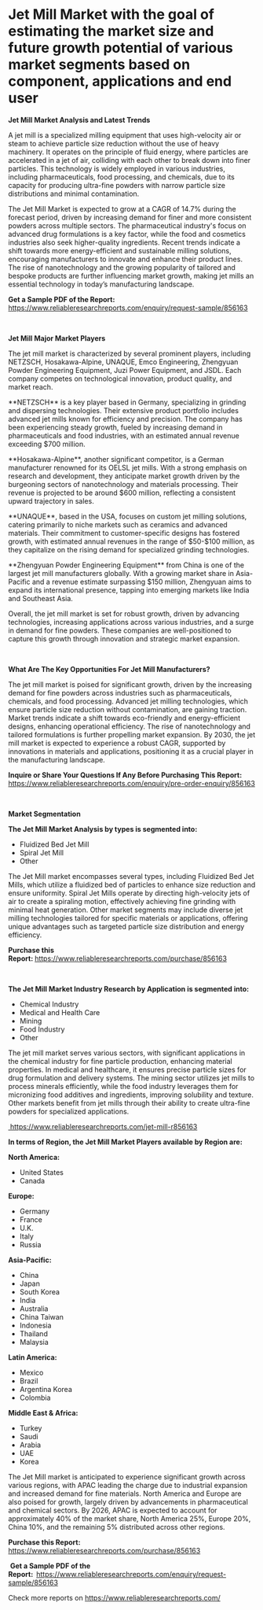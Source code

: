 <p><h1>Jet Mill Market with the goal of estimating the market size and future growth potential of various market segments based on component, applications and end user</h1></p><p><strong>Jet Mill Market Analysis and Latest Trends</strong></p>
<p><p>A jet mill is a specialized milling equipment that uses high-velocity air or steam to achieve particle size reduction without the use of heavy machinery. It operates on the principle of fluid energy, where particles are accelerated in a jet of air, colliding with each other to break down into finer particles. This technology is widely employed in various industries, including pharmaceuticals, food processing, and chemicals, due to its capacity for producing ultra-fine powders with narrow particle size distributions and minimal contamination.</p><p>The Jet Mill Market is expected to grow at a CAGR of 14.7% during the forecast period, driven by increasing demand for finer and more consistent powders across multiple sectors. The pharmaceutical industry's focus on advanced drug formulations is a key factor, while the food and cosmetics industries also seek higher-quality ingredients. Recent trends indicate a shift towards more energy-efficient and sustainable milling solutions, encouraging manufacturers to innovate and enhance their product lines. The rise of nanotechnology and the growing popularity of tailored and bespoke products are further influencing market growth, making jet mills an essential technology in today’s manufacturing landscape.</p></p>
<p><strong>Get a Sample PDF of the Report:&nbsp;</strong> <a href="https://www.reliableresearchreports.com/enquiry/request-sample/856163?utm_campaign=2745&utm_medium=2&utm_source=Github&utm_content=ia&utm_term=08042025&utm_id=jet-mill">https://www.reliableresearchreports.com/enquiry/request-sample/856163</a></p>
<p>&nbsp;</p>
<p><strong>Jet Mill Major Market Players</strong></p>
<p><p>The jet mill market is characterized by several prominent players, including NETZSCH, Hosakawa-Alpine, UNAQUE, Emco Engineering, Zhengyuan Powder Engineering Equipment, Juzi Power Equipment, and JSDL. Each company competes on technological innovation, product quality, and market reach.</p><p>**NETZSCH** is a key player based in Germany, specializing in grinding and dispersing technologies. Their extensive product portfolio includes advanced jet mills known for efficiency and precision. The company has been experiencing steady growth, fueled by increasing demand in pharmaceuticals and food industries, with an estimated annual revenue exceeding $700 million.</p><p>**Hosakawa-Alpine**, another significant competitor, is a German manufacturer renowned for its OELSL jet mills. With a strong emphasis on research and development, they anticipate market growth driven by the burgeoning sectors of nanotechnology and materials processing. Their revenue is projected to be around $600 million, reflecting a consistent upward trajectory in sales.</p><p>**UNAQUE**, based in the USA, focuses on custom jet milling solutions, catering primarily to niche markets such as ceramics and advanced materials. Their commitment to customer-specific designs has fostered growth, with estimated annual revenues in the range of $50-$100 million, as they capitalize on the rising demand for specialized grinding technologies.</p><p>**Zhengyuan Powder Engineering Equipment** from China is one of the largest jet mill manufacturers globally. With a growing market share in Asia-Pacific and a revenue estimate surpassing $150 million, Zhengyuan aims to expand its international presence, tapping into emerging markets like India and Southeast Asia.</p><p>Overall, the jet mill market is set for robust growth, driven by advancing technologies, increasing applications across various industries, and a surge in demand for fine powders. These companies are well-positioned to capture this growth through innovation and strategic market expansion.</p></p>
<p>&nbsp;</p>
<p><strong>What Are The Key Opportunities For Jet Mill Manufacturers?</strong></p>
<p><p>The jet mill market is poised for significant growth, driven by the increasing demand for fine powders across industries such as pharmaceuticals, chemicals, and food processing. Advanced jet milling technologies, which ensure particle size reduction without contamination, are gaining traction. Market trends indicate a shift towards eco-friendly and energy-efficient designs, enhancing operational efficiency. The rise of nanotechnology and tailored formulations is further propelling market expansion. By 2030, the jet mill market is expected to experience a robust CAGR, supported by innovations in materials and applications, positioning it as a crucial player in the manufacturing landscape.</p></p>
<p><strong>Inquire or Share Your Questions If Any Before Purchasing This Report:</strong> <a href="https://www.reliableresearchreports.com/enquiry/pre-order-enquiry/856163?utm_campaign=2745&utm_medium=2&utm_source=Github&utm_content=ia&utm_term=08042025&utm_id=jet-mill">https://www.reliableresearchreports.com/enquiry/pre-order-enquiry/856163</a></p>
<p>&nbsp;</p>
<p><strong>Market Segmentation</strong></p>
<p><strong>The Jet Mill Market Analysis by types is segmented into:</strong></p>
<p><ul><li>Fluidized Bed Jet Mill</li><li>Spiral Jet Mill</li><li>Other</li></ul></p>
<p><p>The Jet Mill market encompasses several types, including Fluidized Bed Jet Mills, which utilize a fluidized bed of particles to enhance size reduction and ensure uniformity. Spiral Jet Mills operate by directing high-velocity jets of air to create a spiraling motion, effectively achieving fine grinding with minimal heat generation. Other market segments may include diverse jet milling technologies tailored for specific materials or applications, offering unique advantages such as targeted particle size distribution and energy efficiency.</p></p>
<p><strong>Purchase this Report:&nbsp;</strong><a href="https://www.reliableresearchreports.com/purchase/856163?utm_campaign=2745&utm_medium=2&utm_source=Github&utm_content=ia&utm_term=08042025&utm_id=jet-mill">https://www.reliableresearchreports.com/purchase/856163</a></p>
<p>&nbsp;</p>
<p><strong>The Jet Mill Market Industry Research by Application is segmented into:</strong></p>
<p><ul><li>Chemical Industry</li><li>Medical and Health Care</li><li>Mining</li><li>Food Industry</li><li>Other</li></ul></p>
<p><p>The jet mill market serves various sectors, with significant applications in the chemical industry for fine particle production, enhancing material properties. In medical and healthcare, it ensures precise particle sizes for drug formulation and delivery systems. The mining sector utilizes jet mills to process minerals efficiently, while the food industry leverages them for micronizing food additives and ingredients, improving solubility and texture. Other markets benefit from jet mills through their ability to create ultra-fine powders for specialized applications.</p></p>
<p><a href="https://www.reliableresearchreports.com/jet-mill-r856163?utm_campaign=2745&utm_medium=2&utm_source=Github&utm_content=ia&utm_term=08042025&utm_id=jet-mill">&nbsp;https://www.reliableresearchreports.com/jet-mill-r856163</a></p>
<p><strong>In terms of Region, the Jet Mill Market Players available by Region are:</strong></p>
<p>
    <p> <strong> North America: </strong>
        <ul>
            <li>United States</li>
            <li>Canada</li>
        </ul>
        </p> 
    <p> <strong> Europe: </strong>
        <ul>
            <li>Germany</li>
            <li>France</li>
            <li>U.K.</li>
            <li>Italy</li>
            <li>Russia</li>
        </ul>
        </p> 
    <p> <strong> Asia-Pacific: </strong>
        <ul>
            <li>China</li>
            <li>Japan</li>
            <li>South Korea</li>
            <li>India</li>
            <li>Australia</li>
            <li>China Taiwan</li>
            <li>Indonesia</li>
            <li>Thailand</li>
            <li>Malaysia</li>
        </ul>
        </p> 
    <p> <strong> Latin America: </strong>
        <ul>
            <li>Mexico</li>
            <li>Brazil</li>
            <li>Argentina Korea</li>
            <li>Colombia</li>
        </ul>
        </p> 
    <p> <strong> Middle East & Africa: </strong>
        <ul>
            <li>Turkey</li>
            <li>Saudi</li>
            <li>Arabia</li>
            <li>UAE</li>
            <li>Korea</li>
        </ul>
    </p>
    </p>
<p><p>The Jet Mill market is anticipated to experience significant growth across various regions, with APAC leading the charge due to industrial expansion and increased demand for fine materials. North America and Europe are also poised for growth, largely driven by advancements in pharmaceutical and chemical sectors. By 2026, APAC is expected to account for approximately 40% of the market share, North America 25%, Europe 20%, China 10%, and the remaining 5% distributed across other regions.</p></p>
<p><strong>Purchase this Report: </strong><a href="https://www.reliableresearchreports.com/purchase/856163?utm_campaign=2745&utm_medium=2&utm_source=Github&utm_content=ia&utm_term=08042025&utm_id=jet-mill">https://www.reliableresearchreports.com/purchase/856163</a></p>
<p>&nbsp;<strong>Get a Sample PDF of the Report:&nbsp;&nbsp;</strong><a href="https://www.reliableresearchreports.com/enquiry/request-sample/856163?utm_campaign=2745&utm_medium=2&utm_source=Github&utm_content=ia&utm_term=08042025&utm_id=jet-mill">https://www.reliableresearchreports.com/enquiry/request-sample/856163</a></p>
<p><strong></strong></p>
<p>Check more reports on <a href="https://www.reliableresearchreports.com/?utm_campaign=2745&utm_medium=2&utm_source=Github&utm_content=ia&utm_term=08042025&utm_id=jet-mill">https://www.reliableresearchreports.com/</a></p>